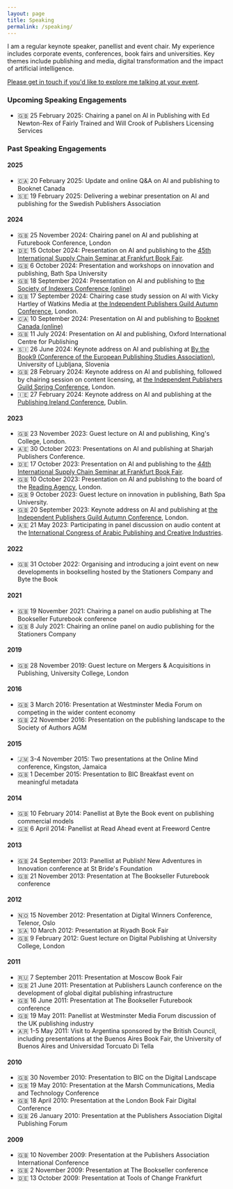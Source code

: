 ```yaml
---
layout: page
title: Speaking
permalink: /speaking/
---
```


I am a regular keynote speaker, panellist and event chair. My experience includes corporate events, conferences, book fairs and universities. Key themes include publishing and media, digital transformation and the impact of artificial intelligence. 

[Please get in touch if you'd like to explore me talking at your event](mailto:hello@outsidecontext.co.uk).

### Upcoming Speaking Engagements

* 🇬🇧 25 February 2025: Chairing a panel on AI in Publishing with Ed Newton-Rex of Fairly Trained and Will Crook of Publishers Licensing Services

### Past Speaking Engagements

#### 2025

* 🇨🇦 20 February 2025: Update and online Q&A on AI and publishing to Booknet Canada
* 🇸🇪 19 February 2025: Delivering a webinar presentation on AI and publishing for the Swedish Publishers Association

#### 2024

* 🇬🇧 25 November 2024: Chairing panel on AI and publishing at Futurebook Conference, London
* 🇩🇪 15 October 2024: Presentation on AI and publishing to the [45th International Supply Chain Seminar at Frankfurt Book Fair](https://www.georgewalkley.com/EDItEUR-Seminar/).
* 🇬🇧 6 October 2024: Presentation and workshops on innovation and publishing, Bath Spa University
* 🇬🇧 18 September 2024: Presentation on AI and publishing to [the Society of Indexers Conference (online)](https://www.georgewalkley.com/Society-Indexers/)
* 🇬🇧 17 September 2024: Chairing case study session on AI with Vicky Hartley of Watkins Media at [the Independent Publishers Guild Autumn Conference](https://www.independentpublishersguild.com), London.
* 🇨🇦 10 September 2024: Presentation on AI and publishing to [Booknet Canada (online)](https://www.georgewalkley.com/BookNet-Canada/)
* 🇬🇧 11 July 2024: Presentation on AI and publishing, Oxford International Centre for Publishing
* 🇸🇮 26 June 2024: Keynote address on AI and publishing at [By the Book9 (Conference of the European Publishing Studies Association)](https://www.ff.uni-lj.si/en/izobrazevanja/center-za-pedagosko-izobrazevanje/konference), University of Ljubljana, Slovenia
* 🇬🇧 28 February 2024: Keynote address on AI and publishing, followed by chairing session on content licensing, at [the Independent Publishers Guild Spring Conference](https://www.independentpublishersguild.com), London.
* 🇮🇪 27 February 2024: Keynote address on AI and publishing at the [Publishing Ireland Conference](https://www.publishingireland.com/events/), Dublin.

#### 2023

* 🇬🇧 23 November 2023: Guest lecture on AI and publishing, King's College, London.
* 🇦🇪 30 October 2023: Presentations on AI and publishing at Sharjah Publishers Conference.
* 🇩🇪 17 October 2023: Presentation on AI and publishing to the [44th International Supply Chain Seminar at Frankfurt Book Fair](https://www.editeur.org/3/Events/Event-Details/667).
* 🇬🇧 10 October 2023: Presentation on AI and publishing to the board of the [Reading Agency](https://readingagency.org.uk/), London.
* 🇬🇧 9 October 2023: Guest lecture on innovation in publishing, Bath Spa University.
* 🇬🇧 20 September 2023: Keynote address on AI and publishing at [the Independent Publishers Guild Autumn Conference](https://www.independentpublishersguild.com), London.
* 🇦🇪 21 May 2023: Participating in panel discussion on audio content at the [International Congress of Arabic Publishing and Creative Industries](https://www.congresspci.com/).

#### 2022

* 🇬🇧 31 October 2022: Organising and introducing a joint event on new developments in bookselling hosted by the Stationers Company and Byte the Book

#### 2021

* 🇬🇧 19 November 2021: Chairing a panel on audio publishing at The Bookseller Futurebook conference
* 🇬🇧 8 July 2021: Chairing an online panel on audio publishing for the Stationers Company

#### 2019

* 🇬🇧 28 November 2019: Guest lecture on Mergers & Acquisitions in Publishing, University College, London

#### 2016

* 🇬🇧 3 March 2016: Presentation at Westminster Media Forum on competing in the wider content economy
* 🇬🇧 22 November 2016: Presentation on the publishing landscape to the Society of Authors AGM

#### 2015

* 🇯🇲 3-4 November 2015: Two presentations at the Online Mind conference, Kingston, Jamaica
* 🇬🇧 1 December 2015: Presentation to BIC Breakfast event on meaningful metadata

#### 2014

* 🇬🇧 10 February 2014: Panellist at Byte the Book event on publishing commercial models
* 🇬🇧 6 April 2014: Panellist at Read Ahead event at Freeword Centre

#### 2013

* 🇬🇧 24 September 2013: Panellist at Publish! New Adventures in Innovation conference at St Bride's Foundation
* 🇬🇧 21 November 2013: Presentation at The Bookseller Futurebook conference

#### 2012

* 🇳🇴 15 November 2012: Presentation at Digital Winners Conference, Telenor, Oslo
* 🇸🇦 10 March 2012: Presentation at Riyadh Book Fair
* 🇬🇧 9 February 2012: Guest lecture on Digital Publishing at University College, London

#### 2011

* 🇷🇺 7 September 2011: Presentation at Moscow Book Fair
* 🇬🇧 21 June 2011: Presentation at Publishers Launch conference on the development of global digital publishing infrastructure
* 🇬🇧 16 June 2011: Presentation at The Bookseller Futurebook conference
* 🇬🇧 19 May 2011: Panellist at Westminster Media Forum discussion of the UK publishing industry
* 🇦🇷 1-5 May 2011: Visit to Argentina sponsored by the British Council, including presentations at the Buenos Aires Book Fair, the University of Buenos Aires and Universidad Torcuato Di Tella

#### 2010

* 🇬🇧 30 November 2010: Presentation to BIC on the Digital Landscape
* 🇬🇧 19 May 2010: Presentation at the Marsh Communications, Media and Technology Conference
* 🇬🇧 18 April 2010: Presentation at the London Book Fair Digital Conference
* 🇬🇧 26 January 2010: Presentation at the Publishers Association Digital Publishing Forum

#### 2009

* 🇬🇧 10 November 2009: Presentation at the Publishers Association International Conference
* 🇬🇧 2 November 2009: Presentation at The Bookseller conference
* 🇩🇪 13 October 2009: Presentation at Tools of Change Frankfurt
